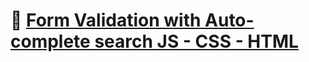 # 🔗 [Form Validation with Auto-complete search JS - CSS - HTML](https://form-validation-auto-complete.netlify.app/)
